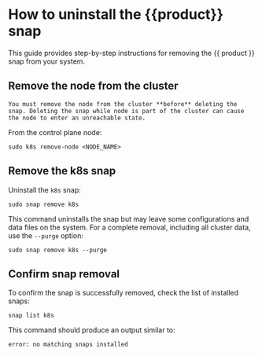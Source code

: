 # How to uninstall the {{product}} snap

This guide provides step-by-step instructions for removing the {{ product }}
snap from your system.

## Remove the node from the cluster

```{important}
You must remove the node from the cluster **before** deleting the snap. Deleting the snap while node is part of the cluster can cause the node to enter an unreachable state.
```

From the control plane node:

```
sudo k8s remove-node <NODE_NAME>
```

## Remove the k8s snap

Uninstall the `k8s` snap:

```
sudo snap remove k8s
```

This command uninstalls the snap but may leave some configurations and data
files on the system.
For a complete removal, including all cluster data, use the `--purge` option:

```
sudo snap remove k8s --purge
```

## Confirm snap removal

To confirm the snap is successfully removed, check the list of installed
snaps:

```
snap list k8s
```

This command should produce an output similar to:

```
error: no matching snaps installed
```
